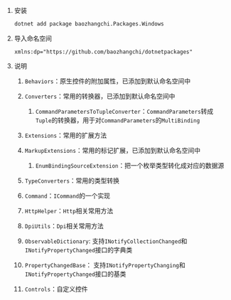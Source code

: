 ﻿1. 安装
    ````bash
    dotnet add package baozhangchi.Packages.Windows
    ````
2. 导入命名空间
    ````xaml
    xmlns:dp="https://github.com/baozhangchi/dotnetpackages"
    ````
2. 说明  

    1. `Behaviors`：原生控件的附加属性，已添加到默认命名空间中
    2. `Converters`：常用的转换器，已添加到默认命名空间中
    
        1. `CommandParametersToTupleConverter`：`CommandParameters`转成`Tuple`的转换器，用于对`CommandParameters`的`MultiBinding`
    3. `Extensions`：常用的扩展方法
    4. `MarkupExtensions`：常用的标记扩展，已添加到默认命名空间中
    
        1. `EnumBindingSourceExtension`：把一个枚举类型转化成对应的数据源
    5. `TypeConverters`：常用的类型转换
    6. `Command`：`ICommand`的一个实现
    2. `HttpHelper`：`Http`相关常用方法
    2. `DpiUtils`：`Dpi`相关常用方法
    3. `ObservableDictionary`: 支持`INotifyCollectionChanged`和`INotifyPropertyChanged`接口的字典类
    9. `PropertyChangedBase`： 支持`INotifyPropertyChanging`和`INotifyPropertyChanged`接口的基类
    10. `Controls`：自定义控件